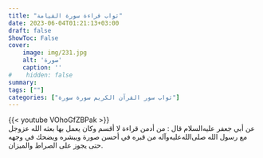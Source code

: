 ```yaml
---
title: "ثواب قراءة سورة القيامة"
date: 2023-06-04T01:21:13+03:00
draft: false
ShowToc: False
cover:
    image: img/231.jpg
    alt: 'صورة'
    caption: ''
#    hidden: false
summary: 
tags: [""]
categories: ["ثواب سور القرآن الكريم سورة سورة"]
---
```

{{< youtube VOhoGfZBPak >}} 
<br>
عن أبي جعفر عليه‌السلام قال : من أدمن قراءة لا أقسم وكان يعمل بها بعثه
الله عزوجل مع رسول الله صلى‌الله‌عليه‌وآله من قبره في أحسن صورة ويبشره ويضحك
في وجهه حتى يجوز على الصراط والميزان.

